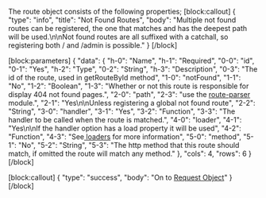 The route object consists of the following properties;
[block:callout]
{
  "type": "info",
  "title": "Not Found Routes",
  "body": "Multiple not found routes can be registered, the one that matches and has the deepest path will be used.\n\nNot found routes are all suffixed with a catchall, so registering both / and /admin is possible."
}
[/block]

[block:parameters]
{
  "data": {
    "h-0": "Name",
    "h-1": "Required",
    "0-0": "id",
    "0-1": "Yes",
    "h-2": "Type",
    "0-2": "String",
    "h-3": "Description",
    "0-3": "The id of the route, used in getRouteById method",
    "1-0": "notFound",
    "1-1": "No",
    "1-2": "Boolean",
    "1-3": "Whether or not this route is responsible for display 404 not found pages.",
    "2-0": "path",
    "2-3": "use the [route-parser](https://github.com/rcs/route-parser) module.",
    "2-1": "Yes\n\nUnless registering a global not found route",
    "2-2": "String",
    "3-0": "handler",
    "3-1": "Yes",
    "3-2": "Function",
    "3-3": "The handler to be called when the route is matched.",
    "4-0": "loader",
    "4-1": "Yes\n\nIf the handler option has a load property it will be used",
    "4-2": "Function",
    "4-3": "See[ loaders](/v0.1.0/docs/route-loaders) for more information",
    "5-0": "method",
    "5-1": "No",
    "5-2": "String",
    "5-3": "The http method that this route should match, if omitted the route will match any method."
  },
  "cols": 4,
  "rows": 6
}
[/block]

[block:callout]
{
  "type": "success",
  "body": "On to [Request Object](doc:request-object)"
}
[/block]